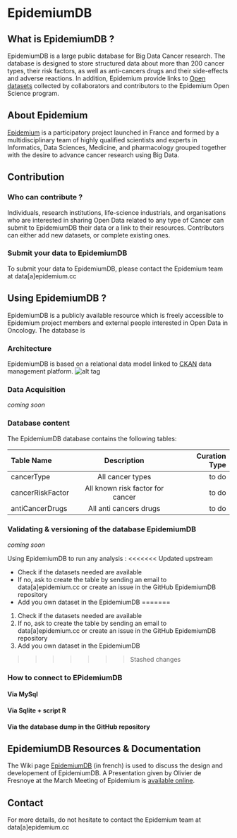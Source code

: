 # EpidemiumDB

## What is EpidemiumDB ?
EpidemiumDB is a large public database for Big Data Cancer research. The database is designed to store structured data about more than 200 cancer types, their risk factors, as well as anti-cancers drugs and their side-effects and adverse reactions.
In addition, Epidemium provide links to [Open datasets](http://data.epidemium.cc/dataset) collected by collaborators and contributors to the Epidemium Open Science program. 

## About Epidemium
[Epidemium](http://epidemium.cc) is a participatory project launched in France and formed by a multidisciplinary team of highly qualified scientists and experts in Informatics, Data Sciences, Medicine, and pharmacology grouped together with the desire to advance cancer research using Big Data.

## Contribution 
### Who can contribute ? 
Individuals, research institutions, life-science industrials, and  organisations who are interested in sharing Open Data related to any type of Cancer can submit to EpidemiumDB their data or a link to their resources. Contributors can either add new datasets, or complete existing ones.

### Submit your data to EpidemiumDB 
To submit your data to EpidemiumDB, please contact the Epidemium team at data[a]epidemium.cc 

## Using EpidemiumDB ?
EpidemiumDB is a publicly available resource which is freely accessible to Epidemium project members and external people interested in Open Data in Oncology.
The database is 

### Architecture
EpidemiumDB is based on a relational data model linked to [CKAN](http://ckan.org) data management platform.
![alt tag](http://domain.com/path/to/img.png)

### Data Acquisition
*coming soon*

### Database content
The EpidemiumDB database contains the following tables:

| Table Name | Description | Curation Type |
| :---         |     :---:      |          ---: |
| cancerType   | All cancer types    | to do    |
| cancerRiskFactor    | All known risk factor for cancer       | to do      |
| antiCancerDrugs    | All anti cancers drugs       | to do      |

### Validating & versioning of the database EpidemiumDB
*coming soon*

Using EpidemiumDB to run any analysis : 
<<<<<<< Updated upstream
* Check if the datasets needed are available 
* If no, ask to create the table by sending an email to data[a]epidemium.cc or create an issue in the GitHub EpidemiumDB repository
* Add you own dataset in the EpidemiumDB 
=======
1. Check if the datasets needed are available 
2. If no, ask to create the table by sending an email to data[a]epidemium.cc or create an issue in the GitHub EpidemiumDB repository
3. Add you own dataset in the EpidemiumDB 
>>>>>>> Stashed changes

### How to connect to EPidemiumDB
#### Via MySql

#### Via Sqlite + script R

#### Via the database dump in the GitHub repository

## EpidemiumDB Resources & Documentation 
The Wiki page [EpidemiumDB](http://wiki.epidemium.cc/wiki/EpidemiumDB) (in french) is used to discuss the design and developement of EpidemiumDB.
A Presentation given by Olivier de Fresnoye at the March Meeting of Epidemium is [available online](http://wiki.epidemium.cc/wiki/Fichier:Presentation_EpidemiumDB_11032016.pdf).

## Contact
For more details, do not hesitate to contact the Epidemium team at data[a]epidemium.cc 

